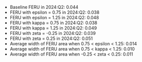 
* Baseline FERU in 2024:Q2: 0.044 
* FERU with epsilon = 0.75 in 2024:Q2: 0.038 
* FERU with epsilon = 1.25 in 2024:Q2: 0.048 
* FERU with kappa = 0.75 in 2024:Q2: 0.038 
* FERU with kappa = 1.25 in 2024:Q2: 0.049 
* FERU with zeta = -0.25 in 2024:Q2: 0.039 
* FERU with zeta = 0.25 in 2024:Q2: 0.051 
* Average width of FERU area when 0.75 < epsilon < 1.25: 0.014 
* Average width of FERU area when 0.75 < kappa < 1.25: 0.010 
* Average width of FERU area when -0.25 < zeta < 0.25: 0.011 

